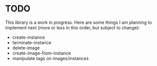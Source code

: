 # TODO

This library is a work in progress. Here are some things I am planning to implement next (more or less in this order, but subject to change):

 * create-instance
 * terminate-instance
 * delete-image
 * create-image-from-instance
 * manipulate tags on images/instances

